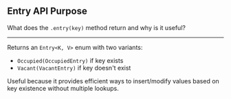 ## Entry API Purpose

What does the `.entry(key)` method return and why is it useful?

---

Returns an `Entry<K, V>` enum with two variants:
- `Occupied(OccupiedEntry)` if key exists
- `Vacant(VacantEntry)` if key doesn't exist

Useful because it provides efficient ways to insert/modify values based on key existence without multiple lookups.

